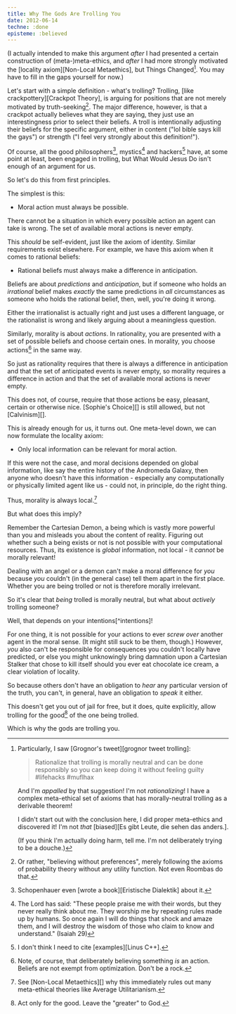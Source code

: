 ```yaml
---
title: Why The Gods Are Trolling You
date: 2012-06-14
techne: :done
episteme: :believed
---
```


(I actually intended to make this argument *after* I had presented a certain construction of (meta-)meta-ethics, and *after* I had more strongly motivated the [locality axiom][Non-Local Metaethics], but Things Changed[^changed]. You may have to fill in the gaps yourself for now.)

[^changed]:
    Particularly, I saw [Grognor's tweet][grognor tweet trolling]:

    > Rationalize that trolling is morally neutral and can be done responsibly so you can keep doing it without feeling guilty #lifehacks #muflhax

    And I'm *appalled* by that suggestion! I'm not *rationalizing*! I have a complex meta-ethical set of axioms that has morally-neutral trolling as a derivable theorem!

    I didn't start out with the conclusion here, I did proper meta-ethics and discovered it! I'm not *that* [biased][Es gibt Leute, die sehen das anders.].

    (If you think I'm actually doing harm, tell me. I'm not deliberately trying to be a douche.)

Let's start with a simple definition - what's trolling? Trolling, [like crackpottery][Crackpot Theory], is arguing for positions that are not merely motivated by truth-seeking[^truth]. The major difference, however, is that a crackpot actually believes what they are saying, they just use an interestingness prior to select their beliefs. A troll is intentionally adjusting their beliefs for the specific argument, either in content ("lol bible says kill the gays") or strength ("I feel very strongly about this definition!").

[^truth]: Or rather, "believing without preferences", merely following the axioms of probability theory without any utility function. Not even Roombas do that.

Of course, all the good philosophers[^philosophers], mystics[^mystics] and hackers[^hackers] have, at some point at least, been engaged in trolling, but What Would Jesus Do isn't enough of an argument for us.

[^philosophers]: Schopenhauer even [wrote a book][Eristische Dialektik] about it.

[^mystics]: The Lord has said: "These people praise me with their words, but they never really think about me. They worship me by repeating rules made up by humans. So once again I will do things that shock and amaze them, and I will destroy the wisdom of those who claim to know and understand." (Isaiah 29)

[^hackers]: I don't think I need to cite [examples][Linus C++].

So let's do this from first principles.

The simplest is this:

- Moral action must always be possible.

There cannot be a situation in which every possible action an agent can take is wrong. The set of available moral actions is never empty.

This *should* be self-evident, just like the axiom of identity. Similar requirements exist elsewhere. For example, we have this axiom when it comes to rational beliefs:

- Rational beliefs must always make a difference in anticipation.

Beliefs are about *predictions* and *anticipation*, but if someone who holds an *irrational* belief makes *exactly* the same predictions in *all* circumstances as someone who holds the rational belief, then, well, you're doing it wrong.

Either the irrationalist is actually right and just uses a different language, or the rationalist is wrong and likely arguing about a meaningless question.

Similarly, morality is about *actions*. In rationality, you are presented with a set of possible beliefs and choose certain ones. In morality, you choose actions[^actions] in the same way.

So just as rationality requires that there is always a difference in anticipation and that the set of anticipated events is never empty, so morality requires a difference in action and that the set of available moral actions is never empty.

This does not, of course, require that those actions be easy, pleasant, certain or otherwise nice. [Sophie's Choice][] is still allowed, but not [Calvinism][].

[^actions]: Note, of course, that deliberately believing something *is* an action. Beliefs are not exempt from optimization. Don't be a rock.

This is already enough for us, it turns out. One meta-level down, we can now formulate the locality axiom:

- Only local information can be relevant for moral action.

If this were not the case, and moral decisions depended on global information, like say the entire history of the Andromeda Galaxy, then anyone who doesn't have this information - especially any computationally or physically limited agent like us - could not, in principle, do the right thing.

Thus, morality is always local.[^local]

[^local]: See [Non-Local Metaethics][] why this immediately rules out many meta-ethical theories like Average Utilitarianism.

But what does this imply?

Remember the Cartesian Demon, a being which is vastly more powerful than you and misleads you about the content of reality. Figuring out whether such a being exists or not is not possible with your computational resources. Thus, its existence is *global* information, not local - it *cannot* be morally relevant!

Dealing with an angel or a demon can't make a moral difference for *you* because *you* couldn't (in the general case) tell them apart in the first place. Whether you are being trolled or not is therefore morally irrelevant.

So it's clear that *being* trolled is morally neutral, but what about *actively* trolling someone?

Well, that depends on your intentions[^intentions]!

[^intentios]: I'd like to point out that locality automatically introduces the [Doctrine of Double Effect][].

For one thing, it is not possible for your actions to ever *screw over* another agent in the moral sense. (It might still suck to be them, though.) However, *you* also can't be responsible for consequences you couldn't locally have predicted, or else you might unknowingly bring damnation upon a Cartesian Stalker that chose to kill itself should you ever eat chocolate ice cream, a clear violation of locality.

So because others don't have an obligation to *hear* any particular version of the truth, you can't, in general, have an obligation to *speak* it either.

This doesn't get you out of jail for free, but it does, quite explicitly, allow trolling for the good[^good] of the one being trolled.

[^good]: Act only for the good. Leave the "greater" to God.

Which is why the gods are trolling you.
